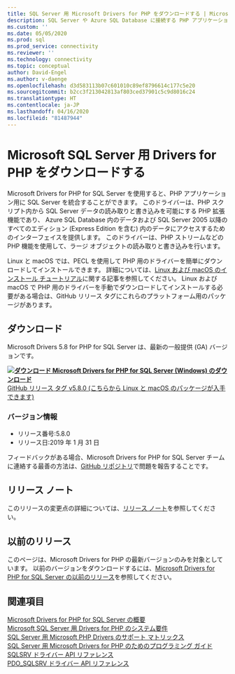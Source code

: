 ```yaml
---
title: SQL Server 用 Microsoft Drivers for PHP をダウンロードする | Microsoft Docs
description: SQL Server や Azure SQL Database に接続する PHP アプリケーションを開発するには、Microsoft Drivers for PHP for SQL Server をダウンロードします。
ms.custom: ''
ms.date: 05/05/2020
ms.prod: sql
ms.prod_service: connectivity
ms.reviewer: ''
ms.technology: connectivity
ms.topic: conceptual
author: David-Engel
ms.author: v-daenge
ms.openlocfilehash: d3d583113b07c601010c89ef8796614c177c5e20
ms.sourcegitcommit: b2cc3f213042813af803ced37901c5c9d8016c24
ms.translationtype: HT
ms.contentlocale: ja-JP
ms.lasthandoff: 04/16/2020
ms.locfileid: "81487944"
---
```

# <a name="download-the-microsoft-drivers-for-php-for-sql-server"></a>Microsoft SQL Server 用 Drivers for PHP をダウンロードする

Microsoft Drivers for PHP for SQL Server を使用すると、PHP アプリケーション用に SQL Server を統合することができます。 このドライバーは、PHP スクリプト内から SQL Server データの読み取りと書き込みを可能にする PHP 拡張機能であり、 Azure SQL Database 内のデータおよび SQL Server 2005 以降のすべてのエディション (Express Edition を含む) 内のデータにアクセスするためのインターフェイスを提供します。 このドライバーは、PHP ストリームなどの PHP 機能を使用して、ラージ オブジェクトの読み取りと書き込みを行います。

Linux と macOS では、PECL を使用して PHP 用のドライバーを簡単にダウンロードしてインストールできます。 詳細については、[Linux および macOS のインストール チュートリアル](installation-tutorial-linux-mac.md)に関する記事を参照してください。 Linux および macOS で PHP 用のドライバーを手動でダウンロードしてインストールする必要がある場合は、GitHub リリース タグにこれらのプラットフォーム用のパッケージがあります。

## <a name="download"></a>ダウンロード

Microsoft Drivers 5.8 for PHP for SQL Server は、最新の一般提供 (GA) バージョンです。

**[![ダウンロード](../../ssms/media/download-icon.png) Microsoft Drivers for PHP for SQL Server (Windows) のダウンロード](https://go.microsoft.com/fwlink/?linkid=2120362)**  
[GitHub リリース タグ v5.8.0 (こちらから Linux と macOS のパッケージが入手できます)](https://github.com/Microsoft/msphpsql/releases/tag/v5.8.0)

### <a name="version-information"></a>バージョン情報

- リリース番号:5.8.0
- リリース日:2019 年 1 月 31 日

フィードバックがある場合、Microsoft Drivers for PHP for SQL Server チームに連絡する最善の方法は、[GitHub リポジトリ](https://github.com/Microsoft/msphpsql/issues)で問題を報告することです。

## <a name="release-notes"></a>リリース ノート

このリリースの変更点の詳細については、[リリース ノート](release-notes-php-sql-driver.md)を参照してください。

## <a name="previous-releases"></a>以前のリリース

このページは、Microsoft Drivers for PHP の最新バージョンのみを対象としています。 以前のバージョンをダウンロードするには、[Microsoft Drivers for PHP for SQL Server の以前のリリース](release-notes-php-sql-driver.md#previous-releases)を参照してください。

## <a name="see-also"></a>関連項目

[Microsoft Drivers for PHP for SQL Server の概要](getting-started-with-the-php-sql-driver.md)  
[Microsoft SQL Server 用 Drivers for PHP のシステム要件](system-requirements-for-the-php-sql-driver.md)  
[SQL Server 用 Microsoft PHP Drivers のサポート マトリックス](microsoft-php-drivers-for-sql-server-support-matrix.md)  
[SQL Server 用 Microsoft Drivers for PHP のためのプログラミング ガイド](programming-guide-for-php-sql-driver.md)  
[SQLSRV ドライバー API リファレンス](sqlsrv-driver-api-reference.md)  
[PDO_SQLSRV ドライバー API リファレンス](pdo-sqlsrv-driver-reference.md)  
